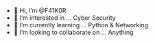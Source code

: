 - 👋 Hi, I’m @F41K0R
- 👀 I’m interested in ... Cyber Security
- 🌱 I’m currently learning ... Python & Networking
- 💞️ I’m looking to collaborate on ... Anything

<!--- - 📫 How to reach me ... 
F41K0R/F41K0R is a ✨ special ✨ repository because its `README.md` (this file) appears on your GitHub profile.
You can click the Preview link to take a look at your changes.
--->

